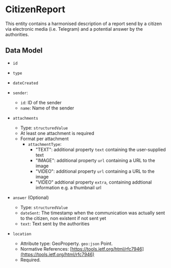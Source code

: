 # CitizenReport

This entity contains a harmonised description of a report send by a citizen via electronic media (i.e. Telegram) and a potential answer by the authorities.

## Data Model

- `id`

- `type`

- `dateCreated`

- `sender`:
  - `id`: ID of the sender
  - `name`: Name of the sender

- `attachments`
  - Type: `structuredValue`
  - At least one attachment is required
  - Format per attachment
    - `attachmentType`:
      - "TEXT": additional property `text` containing the user-supplied text
      - "IMAGE": additional property `url` containing a URL to the image
      - "VIDEO": additional property `url` containing a URL to the image
      - "VIDEO" addtional property `extra`, containing addtional information e.g. a thumbnail url

- `answer` (Optional)
  - Type: `structuredValue`
  - `dateSent`: The timestamp when the communication was actually sent to the citizen, non existent if not sent yet
  - `text`: Text sent by the authorities

- `location`

  - Attribute type: GeoProperty. `geo:json` Point.
  - Normative References:
        [https://tools.ietf.org/html/rfc7946](https://tools.ietf.org/html/rfc7946)
  - Required.
